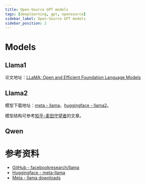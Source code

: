 ```yaml
---
title: Open-Source GPT models
tags: [deeplearning, gpt, opensource]
sidebar_label: Open-Source GPT models
sidebar_position: 2
---
```


# Models

## Llama1

论文地址：[LLaMA: Open and Efficient Foundation Language Models](https://arxiv.org/pdf/2302.13971.pdf)

## Llama2

模型下载地址：[meta - llama](https://ai.meta.com/resources/models-and-libraries/llama-downloads)，[huggingface - llama2](https://huggingface.co/meta-llama)。

模型结构可参考[知乎-麦田守望者](https://zhuanlan.zhihu.com/p/647862867)的文章。

## Qwen

# 参考资料

* [GitHub - facebookresearch/llama](https://github.com/facebookresearch/llama)
* [Huggingface - meta-llama](https://huggingface.co/meta-llama)
* [Meta - llama downloads](https://ai.meta.com/resources/models-and-libraries/llama-downloads)